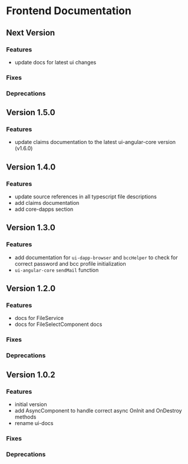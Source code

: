 # Frontend Documentation

## Next Version
### Features
- update docs for latest ui changes

### Fixes
### Deprecations

## Version 1.5.0
### Features
- update claims documentation to the latest ui-angular-core version (v1.6.0)

## Version 1.4.0
### Features
- update source references in all typescript file descriptions
- add claims documentation
- add core-dapps section

## Version 1.3.0
### Features
- add documentation for `ui-dapp-browser` and `bccHelper` to check for correct password and bcc profile initialization
- `ui-angular-core` `sendMail` function

## Version 1.2.0
### Features
- docs for FileService
- docs for FileSelectComponent docs

### Fixes
### Deprecations

## Version 1.0.2
### Features
- initial version
- add AsyncComponent to handle correct async OnInit and OnDestroy methods
- rename ui-docs

### Fixes
### Deprecations
